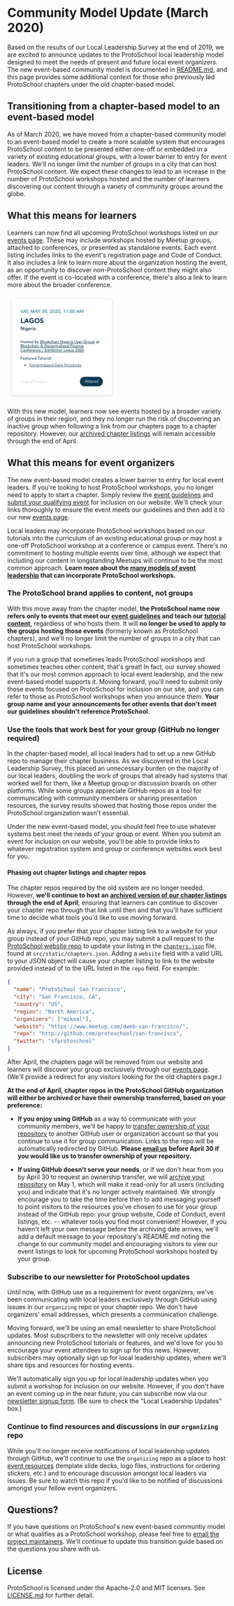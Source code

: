 # Community Model Update (March 2020)

Based on the results of our Local Leadership Survey at the end of 2019, we are excited to announce updates to the ProtoSchool local leadership model designed to meet the needs of present and future local event organizers. The new event-based community model is documented in [README.md](./README.md), and this page provides some additional context for those who previously led ProtoSchool chapters under the old chapter-based model.

## Transitioning from a chapter-based model to an event-based model
As of March 2020, we have moved from a chapter-based community model to an event-based model to
create a more scalable system that encourages ProtoSchool content to be presented
either one-off or embedded in a variety of existing educational groups,
with a lower barrier to entry for event leaders. We'll no longer limit the number of groups in a city that can host ProtoSchool content. We expect these changes to lead to an increase in the number of ProtoSchool workshops hosted and the number of learners discovering our content through a variety of community groups around the globe.

## What this means for learners
Learners can now find all upcoming ProtoSchool workshops listed on our [events page](https://proto.school/#/events). These may include  workshops hosted by Meetup groups, attached to conferences, or presented as standalone events. Each event listing includes links to the event's registration page and Code of Conduct. It also includes a link to learn more about the organization hosting the event, as an opportunity to discover non-ProtoSchool content they might also offer. If the event is co-located with a conference, there's also a link to learn more about the broader conference.

<img width="250" alt="Event Card Screenshot" src="./readme_screenshots/event_card.png">

With this new model, learners now see events hosted by a broader variety of groups in their region, and they no longer run the risk of discovering an inactive group when following a link from our chapters page to a chapter repository. However, our [archived chapter listings](https://proto.school/#/chapters) will remain accessible through the end of April.

## What this means for event organizers
The new event-based model creates a lower barrier to entry for local event leaders. If you're looking to host ProtoSchool workshops, you no longer need to apply to start a chapter. Simply review the [event guidelines](./README.md#protoschool-workshops) and [submit your qualifying event](https://forms.gle/t1iEzpQAFSYHhpBr9) for inclusion on our website. We'll check your links thoroughly to ensure the event meets our guidelines and then add it to our new [events page](https://proto.school/#/events).

Local leaders may incorporate ProtoSchool workshops based on our tutorials into the curriculum of an existing educational group or may host a one-off ProtoSchool workshop at a conference or campus event. There's no commitment to hosting multiple events over time, although we expect that including our content in longstanding Meetups will continue to be the most common approach. **Learn more about the [many models of event leadership](./README.md#hosting-protoschool-workshops) that can incorporate ProtoSchool workshops.**

### The ProtoSchool brand applies to content, not groups
With this move away from the chapter model, **the ProtoSchool name now refers only to events that meet our [event guidelines](#event-guidelines) and teach our [tutorial content](https://proto.school/#/tutorials)**, regardless of who hosts them. It will **no longer be used to apply to the groups hosting those events** (formerly known as ProtoSchool chapters), and we'll no longer limit the number of groups in a city that can host ProtoSchool workshops.

If you run a group that sometimes leads ProtoSchool workshops and sometimes teaches other content, that's great! In fact, our survey showed that it's our most common approach to local event leadership, and the new event-based model supports it. Moving forward, you'll need to submit only those events focused on ProtoSchool for inclusion on our site, and you can refer to those as ProtoSchool workshops when you announce them. **Your group name and your announcements for other events that don't meet our guidelines shouldn't reference ProtoSchool**.

### Use the tools that work best for your group (GitHub no longer required)
In the chapter-based model, all local leaders had to set up a new GitHub repo to manage their chapter business. As we discovered in the Local Leadership Survey, this placed an unnecessary burden on the majority of our local leaders, doubling the work of groups that already had systems that worked well for them, like a Meetup group or discussion boards on other platforms. While some groups appreciate GitHub repos as a tool for communicating with community members or sharing presentation resources, the survey results showed that hosting those repos under the ProtoSchool organization wasn't essential.

Under the new event-based model, you should feel free to use whatever systems best meet the needs of your group or event. When you submit an event for inclusion on our website, you'll be able to provide links to whatever registration system and group or conference websites work best for you.

#### Phasing out chapter listings and chapter repos
The chapter repos required by the old system are no longer needed. However, **we'll continue to host an [archived version of our chapter listings](https://proto.school/#/chapters) through the end of April**, ensuring that learners can continue to discover your chapter repo through that link until then and that you'll have sufficient time to decide what tools you'd like to use moving forward.

As always, if you prefer that your chapter listing link to a website for your group instead of your GitHub repo, you may submit a pull request to the [ProtoSchool website repo](https://github.com/ProtoSchool/protoschool.github.io) to update your listing in the [`chapters.json`](https://github.com/ProtoSchool/protoschool.github.io/blob/code/src/static/chapters.json) file, found at `src/static/chapters.json`. Adding a `website` field with a valid URL to your JSON object will cause your chapter listing to link to the website provided instead of to the URL listed in the `repo` field. For example:

```json
{
  "name": "ProtoSchool San Francisco",
  "city": "San Francisco, CA",
  "country": "US",
  "region": "North America",
  "organizers": ["mikeal"],
  "website": "https://www.meetup.com/dweb-san-francisco/",
  "repo": "http://github.com/protoschool/san-francisco",
  "twitter": "sfprotoschool"
}
```
After April, the chapters page will be removed from our website and learners will discover your group exclusively through our [events page](https://proto.school/#/chapters). (We'll provide a redirect for any visitors looking for the old chapters page.)

**At the end of April, chapter repos in the ProtoSchool GitHub organization will either be archived or have their ownership transferred, based on your preference:**

- **If you enjoy using GitHub** as a way to communicate with your community members, we'll be happy to [transfer ownership of your repository](https://help.github.com/en/github/administering-a-repository/transferring-a-repository) to another GitHub user or organization account so that you continue to use it for group communication. Links to the repo will be automatically redirected by GitHub. **Please [email us](mailto:protoschool@protocol.ai) before April 30 if you would like us to transfer ownership of your repository.**

- **If using GitHub doesn't serve your needs**, or if we don't hear from you by April 30 to request an ownership transfer, we will [archive your repository](https://help.github.com/en/github/creating-cloning-and-archiving-repositories/archiving-repositories) on May 1, which will make it read-only for all users (including you) and indicate that it's no longer actively maintained. We strongly encourage you to take the time before then to add messaging yourself to point visitors to the resources you've chosen to use for your group instead of the GitHub repo: your group website, Code of Conduct, event listings, etc. -- whatever tools you find most convenient! However, if you haven't left your own message before the archiving date arrives, we'll add a default message to your repository's README.md noting the change to our community model and encouraging visitors to view our event listings to look for upcoming ProtoSchool workshops hosted by your group.

### Subscribe to our newsletter for ProtoSchool updates
Until now, with GitHub use as a requirement for event organizers, we've been communicating with local leaders exclusively through GitHub using issues in our `organizing` repo or your chapter repo. We don't have organizers' email addresses, which presents a communication challenge.

Moving forward, we'll be using an email newsletter to share ProtoSchool updates. Most subscribers to the newsletter will only receive updates announcing new ProtoSchool tutorials or features, and we'd love for you to encourage your event attendees to sign up for this news. However, subscribers may optionally sign up for local leadership updates, where we'll share tips and resources for hosting events.

We'll automatically sign you up for local leadership updates when you submit a workshop for inclusion on our website. However, if you don't have an event coming up in the near future, you can subscribe now via our [newsletter signup form](https://school.us4.list-manage.com/subscribe?u=41e9e493c56c3865870435d91&id=967f7cf514). (Be sure to check the "Local Leadership Updates" box.)

### Continue to find resources and discussions in our `organizing` repo
While you'll no longer receive notifications of local leadership updates through GitHub, we'll continue to use the `organizing` repo as a place to host [event resources](./RESOURCES.md)  (template slide decks, logo files, instructions for ordering stickers, etc.) and to encourage discussion amongst local leaders via issues. Be sure to watch this repo if you'd like to be notified of discussions amongst your fellow event organizers.

## Questions?
If you have questions on ProtoSchool's new event-based communtiy model or what qualifies as a ProtoSchool workshop, please feel free to [email the project maintainers](mailto:protoschool@protocol.ai). We'll continue to update this transition guide based on the questions you share with us.

## License
ProtoSchool is licensed under the Apache-2.0 and MIT licenses. See [LICENSE.md](./LICENSE.md) for further detail.

